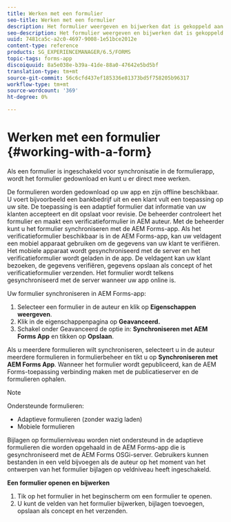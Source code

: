 ```yaml
---
title: Werken met een formulier
seo-title: Werken met een formulier
description: Het formulier weergeven en bijwerken dat is gekoppeld aan een taak of beginpunt in de AEM Forms-app
seo-description: Het formulier weergeven en bijwerken dat is gekoppeld aan een taak of beginpunt in de AEM Forms-app
uuid: 7481ca5c-a2c0-4697-9008-1e51bce2012e
content-type: reference
products: SG_EXPERIENCEMANAGER/6.5/FORMS
topic-tags: forms-app
discoiquuid: 8a5e038e-b39a-41de-88a0-47642e5bd5bf
translation-type: tm+mt
source-git-commit: 56c6cfd437ef185336e81373bd5f758205b96317
workflow-type: tm+mt
source-wordcount: '369'
ht-degree: 0%

---
```



# Werken met een formulier {#working-with-a-form}

Als een formulier is ingeschakeld voor synchronisatie in de formulierapp, wordt het formulier gedownload en kunt u er direct mee werken.

De formulieren worden gedownload op uw app en zijn offline beschikbaar. U voert bijvoorbeeld een bankbedrijf uit en een klant vult een toepassing op uw site. De toepassing is een adaptief formulier dat informatie van uw klanten accepteert en dit opslaat voor revisie. De beheerder controleert het formulier en maakt een verificatieformulier in AEM auteur. Met de beheerder kunt u het formulier synchroniseren met de AEM Forms-app. Als het verificatieformulier beschikbaar is in de AEM Forms-app, kan uw veldagent een mobiel apparaat gebruiken om de gegevens van uw klant te verifiëren. Het mobiele apparaat wordt gesynchroniseerd met de server en het verificatieformulier wordt geladen in de app. De veldagent kan uw klant bezoeken, de gegevens verifiëren, gegevens opslaan als concept of het verificatieformulier verzenden. Het formulier wordt telkens gesynchroniseerd met de server wanneer uw app online is.

Uw formulier synchroniseren in AEM Forms-app:

1. Selecteer een formulier in de auteur en klik op **Eigenschappen weergeven**.
1. Klik in de eigenschappenpagina op **Geavanceerd.**
1. Schakel onder Geavanceerd de optie in: **Synchroniseren met AEM Forms App** en tikken op **Opslaan**.

Als u meerdere formulieren wilt synchroniseren, selecteert u in de auteur meerdere formulieren in formulierbeheer en tikt u op **Synchroniseren met AEM Forms App**. Wanneer het formulier wordt gepubliceerd, kan de AEM Forms-toepassing verbinding maken met de publicatieserver en de formulieren ophalen.

>[!NOTE]
>
>Ondersteunde formulieren:
>
>* Adaptieve formulieren (zonder wazig laden)
>* Mobiele formulieren

>
>
Bijlagen op formulierniveau worden niet ondersteund in de adaptieve formulieren die worden opgehaald in de AEM Forms-app die is gesynchroniseerd met de AEM Forms OSGi-server. Gebruikers kunnen bestanden in een veld bijvoegen als de auteur op het moment van het ontwerpen van het formulier bijlagen op veldniveau heeft ingeschakeld.

**Een formulier openen en bijwerken**

1. Tik op het formulier in het beginscherm om een formulier te openen.
1. U kunt de velden van het formulier bijwerken, bijlagen toevoegen, opslaan als concept en het verzenden.
